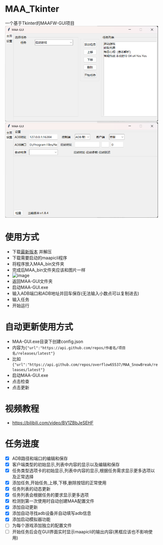 # MAA_Tkinter
一个基于Tkinter的MAAFW-GUI项目
![image](/示例图片/maa主界面A.png)
![image](/示例图片/maa主界面B.png)
# 使用方式
- 下载[最新版本](https://github.com/overflow65537/Tkinter_MAA-GUI/releases) 并解压
- 下载需要启动的maapicli程序
- 将程序放入MAA_bin文件夹
- 完成后MAA_bin文件夹应该和图片一样
- ![image](https://github.com/overflow65537/Tkinter_MAA-GUI/blob/main/%E7%A4%BA%E4%BE%8B%E5%9B%BE%E7%89%87/MAA_bin%E5%9B%BE%E7%89%87.png)
- 返回MAA-GUI文件夹
- 启动MAA-GUI.exe
- 输入ADB端口和ADB地址并回车保存(无法输入小数点可以复制进去)
- 输入任务
- 开始运行
  
# 自动更新使用方式
- MAA-GUI.exe目录下创建config.json
- 内容为```{"url":"https://api.github.com/repos/作者名/项目名/releases/latest"}```
- 比如```{"url":"https://api.github.com/repos/overflow65537/MAA_SnowBreak/releases/latest"}```
- 启动MAA-GUI.exe
- 点击检查
- 点击更新

# 视频教程
- https://bilibili.com/video/BV1ZBbJeSEHF
# 任务进度
- [x] ADB路径和端口的编辑和保存
- [x] 客户端类型的初始显示,列表中内容的显示以及编辑和保存
- [x] 任务类型选项卡的初始显示,列表中内容的显示,根据任务需求显示更多选项以及正常选择
- [x] 添加任务,开始任务,上移,下移,删除按钮的正常使用
- [x] 任务列表的动态更新
- [x] 任务列表会根据任务的要求显示更多选项
- [x] 检测到第一次使用时自动创建MAA配置文件
- [x] 添加自动更新
- [x] 添加自动寻找adb设备并自动填写adb信息
- [x] 添加启动模拟器功能
- [ ] 为每个游戏添加独立的配置文件
- [ ] 开始任务后会在GUI界面实时显示maapicli的输出内容(黑框应该也不影响使用)
